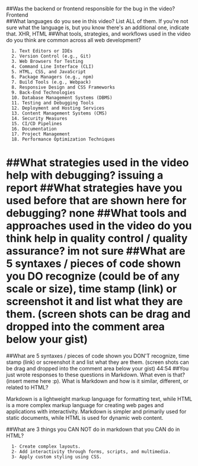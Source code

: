 
##Was the backend or frontend responsible for the bug in the video?
   Frontend   
##What languages do you see in this video? List ALL of them. If you're not sure what the language is, but you know there's an additional one, indicate that.
   XHR, HTML
##What tools, strategies, and workflows used in the video do you think are common across all web development?
```
  1. Text Editors or IDEs
  2. Version Control (e.g., Git)
  3. Web Browsers for Testing
  4. Command Line Interface (CLI)
  5. HTML, CSS, and JavaScript
  6. Package Managers (e.g., npm)
  7. Build Tools (e.g., Webpack)
  8. Responsive Design and CSS Frameworks
  9. Back-End Technologies
  10. Database Management Systems (DBMS)
  11. Testing and Debugging Tools
  12. Deployment and Hosting Services
  13. Content Management Systems (CMS)
  14. Security Measures
  15. CI/CD Pipelines
  16. Documentation
  17. Project Management
  18. Performance Optimization Techniques
```

##What strategies used in the video help with debugging?
  issuing a report
##What strategies have you used before that are shown here for debugging?
  none
##What tools and approaches used in the video do you think help in quality control / quality assurance?
  im not sure
##What are 5 syntaxes / pieces of code shown you DO recognize (could be of any scale or size), time stamp (link) or screenshot it and list what they are them. (screen shots can be drag and dropped into the comment area below your gist)
=
##What are 5 syntaxes / pieces of code shown you DON'T recognize, time stamp (link) or screenshot it and list what they are them. (screen shots can be drag and dropped into the comment area below your gist)
  44:54
##You just wrote responses to these questions in Markdown. What even is that? (insert meme here :p). What is Markdown and how is it similar, different, or related to HTML?

  Markdown is a lightweight markup language for formatting text, while HTML is a more complex markup language for creating web pages and applications with interactivity. 
  Markdown is simpler and primarily used for static documents, while HTML is used for dynamic web content.

##What are 3 things you CAN NOT do in markdown that you CAN do in HTML?
```
  1- Create complex layouts.
  2- Add interactivity through forms, scripts, and multimedia.
  3- Apply custom styling using CSS.
```
